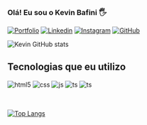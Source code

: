 ### Olá! Eu sou o Kevin Bafini 🖐️

[![Portfolio](https://img.shields.io/badge/Portfolio-FF5722?style=for-the-badge&logo=todoist&logoColor=white)](https://portfolio-kevin-two.vercel.app/)
[![Linkedin](https://img.shields.io/badge/LinkedIn-0077B5?style=for-the-badge&logo=linkedin&logoColor=white)](https://www.linkedin.com/in/kevinbafini/)
[![Instagram](https://img.shields.io/badge/Instagram-E4405F?style=for-the-badge&logo=instagram&logoColor=white)](https://www.instagram.com/kevin_bafini12/)
[![GitHub](https://img.shields.io/badge/GitHub-100000?style=for-the-badge&logo=github&logoColor=white)](https://github.com/Kevinbafini)

![Kevin GitHub stats](https://github-readme-stats.vercel.app/api?username=Kevinbafini&show_icons=true&theme=dracula&count_private=true)


## Tecnologias que eu utilizo 

<div style="display: inline_block">
  <img align="center" alt="html5" src="https://img.shields.io/badge/HTML5-E34F26?style=for-the-badge&logo=html5&logoColor=white" />
  <img align="center" alt="css" src="https://img.shields.io/badge/CSS3-1572B6?style=for-the-badge&logo=css3&logoColor=white" />
  <img align="center" alt="js" src="https://img.shields.io/badge/JavaScript-F7DF1E?style=for-the-badge&logo=javascript&logoColor=black" />
  <img align="center" alt="ts" src="https://img.shields.io/badge/PHP-777BB4?style=for-the-badge&logo=php&logoColor=white" />
<img align="center" alt="ts" src="https://img.shields.io/badge/Python-FFD43B?style=for-the-badge&logo=python&logoColor=blue" />

ㅤ
  
[![Top Langs](https://github-readme-stats.vercel.app/api/top-langs/?username=Kevinbafini&layout=donut-vertical)](https://github.com/anuraghazra/github-readme-stats)

